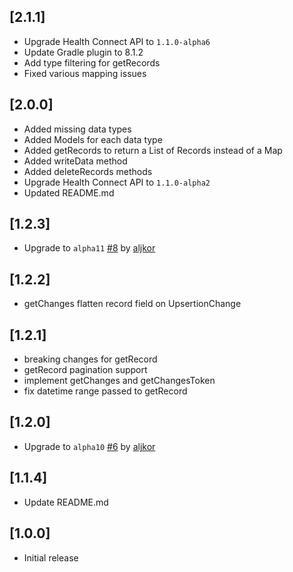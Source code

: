 ## [2.1.1]
* Upgrade Health Connect API to `1.1.0-alpha6`
* Update Gradle plugin to 8.1.2
* Add type filtering for getRecords
* Fixed various mapping issues
## [2.0.0]
* Added missing data types
* Added Models for each data type
* Added getRecords to return a List of Records instead of a Map 
* Added writeData method
* Added deleteRecords methods
* Upgrade Health Connect API to `1.1.0-alpha2`
* Updated README.md
## [1.2.3]
* Upgrade to `alpha11` [#8](https://github.com/duynguyen242/flutter_health_connect/pull/8) by [aljkor](https://github.com/aljkor)
## [1.2.2]
* getChanges flatten record field on UpsertionChange
## [1.2.1]
* breaking changes for getRecord 
* getRecord pagination support
* implement getChanges and getChangesToken
* fix datetime range passed to getRecord
## [1.2.0]
* Upgrade to `alpha10` [#6](https://github.com/duynguyen242/flutter_health_connect/pull/6) by [aljkor](https://github.com/aljkor)
## [1.1.4]
* Update README.md
## [1.0.0]
* Initial release